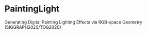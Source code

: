 # PaintingLight
Generating Digital Painting Lighting Effects via RGB-space Geometry (SIGGRAPH2020/TOG2020)
